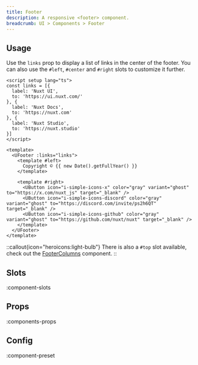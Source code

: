 ```yaml
---
title: Footer
description: A responsive <footer> component.
breadcrumb: UI > Components > Footer
---
```


## Usage

Use the `links` prop to display a list of links in the center of the footer. You can also use the `#left`, `#center` and `#right` slots to customize it further.

```vue [footer.vue]
<script setup lang="ts">
const links = [{
  label: 'Nuxt UI',
  to: 'https://ui.nuxt.com/'
}, {
  label: 'Nuxt Docs',
  to: 'https://nuxt.com'
}, {
  label: 'Nuxt Studio',
  to: 'https://nuxt.studio'
}]
</script>

<template>
  <UFooter :links="links">
    <template #left>
      Copyright © {{ new Date().getFullYear() }}
    </template>

    <template #right>
      <UButton icon="i-simple-icons-x" color="gray" variant="ghost" to="https://x.com/nuxt_js" target="_blank" />
      <UButton icon="i-simple-icons-discord" color="gray" variant="ghost" to="https://discord.com/invite/ps2h6QT" target="_blank" />
      <UButton icon="i-simple-icons-github" color="gray" variant="ghost" to="https://github.com/nuxt/nuxt" target="_blank" />
    </template>
  </UFooter>
</template>
```

::callout{icon="heroicons:light-bulb"}
There is also a `#top` slot available, check out the [FooterColumns](/ui/components/footer-columns) component.
::

## Slots

:component-slots

## Props

:components-props

## Config

:component-preset
